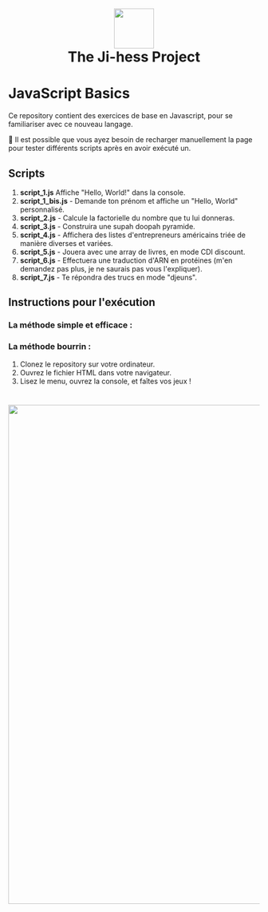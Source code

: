 <div align="center">
      <h1> <img src="https://upload.wikimedia.org/wikipedia/commons/6/6a/JavaScript-logo.png" width="80px"><br/>The Ji-hess Project</h1>
     </div>
     
# JavaScript Basics

Ce repository contient des exercices de base en Javascript, pour se familiariser avec ce nouveau langage.

🚨 Il est possible que vous ayez besoin de recharger manuellement la page pour tester différents scripts après en avoir exécuté un.

## Scripts

1. **script_1.js** 
Affiche "Hello, World!" dans la console.
2. **script_1_bis.js** - Demande ton prénom et affiche un "Hello, World" personnalisé.
3. **script_2.js** - Calcule la factorielle du nombre que tu lui donneras.
4. **script_3.js** - Construira une supah doopah pyramide.
5. **script_4.js** - Affichera des listes d'entrepreneurs américains triée de manière diverses et variées.
6. **script_5.js** - Jouera avec une array de livres, en mode CDI discount.
7. **script_6.js** - Effectuera une traduction d'ARN en protéines (m'en demandez pas plus, je ne saurais pas vous l'expliquer).
8. **script_7.js** - Te répondra des trucs en mode "djeuns".

## Instructions pour l'exécution

### La méthode simple et efficace : 



### La méthode bourrin :

1. Clonez le repository sur votre ordinateur.
2. Ouvrez le fichier HTML dans votre navigateur.
3. Lisez le menu, ouvrez la console, et faîtes vos jeux !

<div align="center">
      <h1><img src="https://i.redd.it/ejl7r7lnef661.jpg" width="1000px"></h1>
     </div>